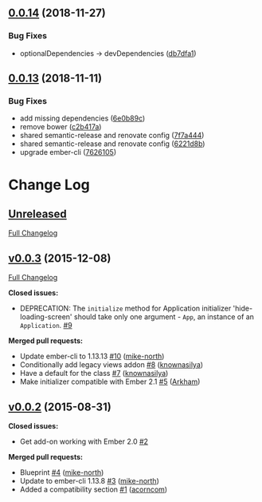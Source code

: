 ## [0.0.14](https://github.com/mike-north/ember-load/compare/v0.0.13...v0.0.14) (2018-11-27)


### Bug Fixes

* optionalDependencies -> devDependencies ([db7dfa1](https://github.com/mike-north/ember-load/commit/db7dfa1))

## [0.0.13](https://github.com/mike-north/ember-load/compare/v0.0.12...v0.0.13) (2018-11-11)


### Bug Fixes

* add missing dependencies ([6e0b89c](https://github.com/mike-north/ember-load/commit/6e0b89c))
* remove bower ([c2b417a](https://github.com/mike-north/ember-load/commit/c2b417a))
* shared semantic-release and renovate config ([7f7a444](https://github.com/mike-north/ember-load/commit/7f7a444))
* shared semantic-release and renovate config ([6221d8b](https://github.com/mike-north/ember-load/commit/6221d8b))
* upgrade ember-cli ([7626105](https://github.com/mike-north/ember-load/commit/7626105))

# Change Log

## [Unreleased](https://github.com/mike-north/ember-load/tree/HEAD)

[Full Changelog](https://github.com/mike-north/ember-load/compare/v0.0.3...HEAD)

## [v0.0.3](https://github.com/mike-north/ember-load/tree/v0.0.3) (2015-12-08)

[Full Changelog](https://github.com/mike-north/ember-load/compare/v0.0.2...v0.0.3)

**Closed issues:**

- DEPRECATION: The `initialize` method for Application initializer 'hide-loading-screen' should take only one argument - `App`, an instance of an `Application`. [\#9](https://github.com/mike-north/ember-load/issues/9)

**Merged pull requests:**

- Update ember-cli to 1.13.13 [\#10](https://github.com/mike-north/ember-load/pull/10) ([mike-north](https://github.com/mike-north))
- Conditionally add legacy views addon [\#8](https://github.com/mike-north/ember-load/pull/8) ([knownasilya](https://github.com/knownasilya))
- Have a default for the class [\#7](https://github.com/mike-north/ember-load/pull/7) ([knownasilya](https://github.com/knownasilya))
- Make initializer compatible with Ember 2.1 [\#5](https://github.com/mike-north/ember-load/pull/5) ([Arkham](https://github.com/Arkham))

## [v0.0.2](https://github.com/mike-north/ember-load/tree/v0.0.2) (2015-08-31)
**Closed issues:**

- Get add-on working with Ember 2.0 [\#2](https://github.com/mike-north/ember-load/issues/2)

**Merged pull requests:**

- Blueprint [\#4](https://github.com/mike-north/ember-load/pull/4) ([mike-north](https://github.com/mike-north))
- Update to ember-cli 1.13.8 [\#3](https://github.com/mike-north/ember-load/pull/3) ([mike-north](https://github.com/mike-north))
- Added a compatibility section [\#1](https://github.com/mike-north/ember-load/pull/1) ([acorncom](https://github.com/acorncom))
